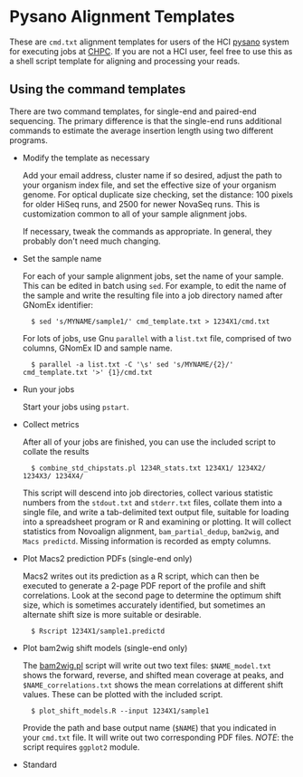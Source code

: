 # Pysano Alignment Templates

These are `cmd.txt` alignment templates for users of the HCI 
[pysano](https://uofuhealth.utah.edu/huntsman/shared-resources/gba/bioinformatics/infrastructure/pysano.php) 
system for executing jobs at [CHPC](https://www.chpc.utah.edu). If you are not a HCI 
user, feel free to use this as a shell script template for aligning and processing 
your reads.

## Using the command templates

There are two command templates, for single-end and paired-end sequencing. The primary 
difference is that the single-end runs additional commands to estimate the average 
insertion length using two different programs. 

- Modify the template as necessary

    Add your email address, cluster name if so desired, adjust the path to your 
    organism index file, and set the effective size of your organism genome. For 
    optical duplicate size checking, set the distance: 100 pixels for older HiSeq 
    runs, and 2500 for newer NovaSeq runs. This is customization common to all 
    of your sample alignment jobs.
    
    If necessary, tweak the commands as appropriate. In general, they probably 
    don't need much changing.

- Set the sample name

    For each of your sample alignment jobs, set the name of your sample. This can 
    be edited in batch using `sed`. For example, to edit the name of the sample and 
    write the resulting file into a job directory named after GNomEx identifier:
    
        $ sed 's/MYNAME/sample1/' cmd_template.txt > 1234X1/cmd.txt
    
    For lots of jobs, use Gnu `parallel` with a `list.txt` file, comprised of two 
    columns, GNomEx ID and sample name.
    
        $ parallel -a list.txt -C '\s' sed 's/MYNAME/{2}/' cmd_template.txt '>' {1}/cmd.txt

- Run your jobs

    Start your jobs using `pstart`.

- Collect metrics

    After all of your jobs are finished, you can use the included script to collate the 
    results
    
        $ combine_std_chipstats.pl 1234R_stats.txt 1234X1/ 1234X2/ 1234X3/ 1234X4/
    
    This script will descend into job directories, collect various statistic numbers 
    from the `stdout.txt` and `stderr.txt` files, collate them into a single file, and 
    write a tab-delimited text output file, suitable for loading into a spreadsheet 
    program or R and examining or plotting. It will collect statistics from Novoalign 
    alignment, `bam_partial_dedup`, `bam2wig`, and `Macs predictd`. Missing information 
    is recorded as empty columns.

- Plot Macs2 prediction PDFs (single-end only)

    Macs2 writes out its prediction as a R script, which can then be executed to 
    generate a 2-page PDF report of the profile and shift correlations. Look at the 
    second page to determine the optimum shift size, which is sometimes accurately 
    identified, but sometimes an alternate shift size is more suitable or desirable.
    
        $ Rscript 1234X1/sample1.predictd
    
- Plot bam2wig shift models (single-end only)

    The [bam2wig.pl](https://metacpan.org/pod/bam2wig.pl) script will write out two 
    text files: `$NAME_model.txt` shows the forward, reverse, and shifted mean coverage 
    at peaks, and `$NAME_correlations.txt` shows the mean correlations at different 
    shift values. These can be plotted with the included script.
    
        $ plot_shift_models.R --input 1234X1/sample1
    
    Provide the path and base output name (`$NAME`) that you indicated in your `cmd.txt`
    file. It will write out two corresponding PDF files. *NOTE*: the script requires 
    `ggplot2` module.


- Standard 


 

